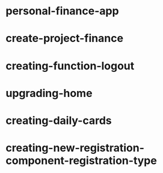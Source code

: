 # personal-finance-app
# create-project-finance
# creating-function-logout
# upgrading-home
# creating-daily-cards
# creating-new-registration-component-registration-type
